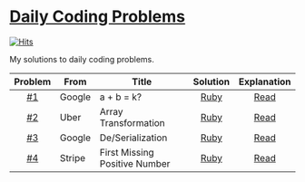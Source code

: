 # [Daily Coding Problems](https://www.dailycodingproblem.com)

[![Hits](https://hits.seeyoufarm.com/api/count/incr/badge.svg?url=https%3A%2F%2Fgithub.com%2Fmuicode%2FDCP)](https://hits.seeyoufarm.com)

My solutions to daily coding problems.

|Problem|From|Title|Solution|Explanation|
|:-:|---|---|:-:|:-:|
| [#1](./problem1) | Google | a + b = k? | [Ruby](./problem1/dcp1.rb) | [Read](https://www.jioneeu.com/en-dcp-1) |
| [#2](./problem2) | Uber | Array Transformation | [Ruby](./problem2/dcp2.rb) | [Read](https://www.jioneeu.com/en-dcp-2) |
| [#3](./problem3) | Google | De/Serialization | [Ruby](./problem3/dcp3.rb) | [Read](https://www.jioneeu.com/en-dcp-3) |
| [#4](./problem4) | Stripe | First Missing Positive Number | [Ruby](./problem4/dcp4.rb) | [Read](https://www.jioneeu.com/en-dcp-4) |
